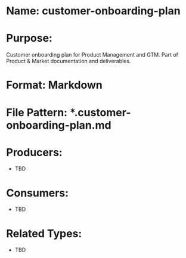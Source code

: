 # Name: customer-onboarding-plan

# Purpose:
Customer onboarding plan for Product Management and GTM. Part of Product & Market documentation and deliverables.

# Format: Markdown

# File Pattern: *.customer-onboarding-plan.md

# Producers:
- TBD

# Consumers:
- TBD

# Related Types:
- TBD
